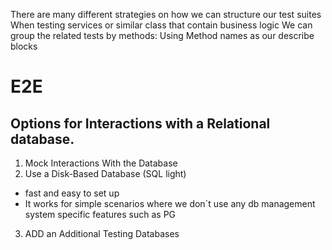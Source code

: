 There are many different strategies on how we can structure our test suites
When testing services or similar class that contain business logic
We can group the related tests by methods:
Using Method names as our describe blocks

# E2E
## Options for Interactions with a Relational database.

1. Mock Interactions With the Database
2. Use a Disk-Based Database (SQL light)

- fast and easy to set up
- It works for simple scenarios where we don´t use any db management system specific features such as PG

3. ADD an Additional Testing Databases


